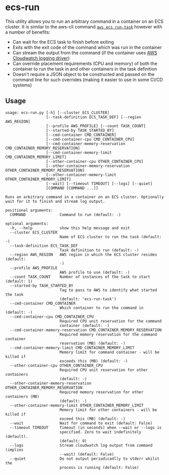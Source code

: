 # ecs-run

This utility allows you to run an arbitrary command in a container on an ECS cluster. It is similar to the aws-cli command [`aws ecs run-task`](https://docs.aws.amazon.com/cli/latest/reference/ecs/run-task.html) however with a number of benefits:

* Can wait for the ECS task to finish before exiting
* Exits with the exit code of the command which was run in the container
* Can stream the output from the command (if the container uses [AWS Cloudwatch logging driver](https://docs.aws.amazon.com/AmazonECS/latest/developerguide/using_awslogs.html))
* Can override placement requirements (CPU and memory) of both the container to run the task in and other containers in the task definition
* Doesn't require a JSON object to be constructed and passed on the command line for such overrides (making it easier to use in some CI/CD systems)

## Usage

```
usage: ecs-run.py [-h] [--cluster ECS_CLUSTER]
                  [--task-definition ECS_TASK_DEF] [--region AWS_REGION]
                  [--profile AWS_PROFILE] [--count TASK_COUNT]
                  [--started-by TASK_STARTED_BY]
                  [--cmd-container CMD_CONTAINER]
                  [--cmd-container-cpu CMD_CONTAINER_CPU]
                  [--cmd-container-memory-reservation CMD_CONTAINER_MEMORY_RESERVATION]
                  [--cmd-container-memory-limit CMD_CONTAINER_MEMORY_LIMIT]
                  [--other-container-cpu OTHER_CONTAINER_CPU]
                  [--other-container-memory-reservation OTHER_CONTAINER_MEMORY_RESERVATION]
                  [--other-container-memory-limit OTHER_CONTAINER_MEMORY_LIMIT]
                  [--wait] [--timeout TIMEOUT] [--logs] [--quiet]
                  [COMMAND [COMMAND ...]]

Runs an arbitrary command in a container on an ECS cluster. Optionally wait for it to finish and stream log output.

positional arguments:
  COMMAND               Command to run (default: -)

optional arguments:
  -h, --help            show this help message and exit
  --cluster ECS_CLUSTER
                        Name of ECS cluster to run the task (default: -)
  --task-definition ECS_TASK_DEF
                        Task definition to run (default: -)
  --region AWS_REGION   AWS region in which the ECS cluster resides (default:
                        -)
  --profile AWS_PROFILE
                        AWS profile to use (default: -)
  --count TASK_COUNT    Number of instances of the task to start (default: 1)
  --started-by TASK_STARTED_BY
                        Tag to pass to AWS to identify what started the task
                        (default: 'ecs-run-task')
  --cmd-container CMD_CONTAINER
                        Which container to run the command in (default: -)
  --cmd-container-cpu CMD_CONTAINER_CPU
                        Required CPU unit reservation for the command
                        container (default: -)
  --cmd-container-memory-reservation CMD_CONTAINER_MEMORY_RESERVATION
                        Required memory reservation for the command container
                        reservation (MB) (default: -)
  --cmd-container-memory-limit CMD_CONTAINER_MEMORY_LIMIT
                        Memory limit for command container - will be killed if
                        exceeds this (MB) (default: -)
  --other-container-cpu OTHER_CONTAINER_CPU
                        Required CPU unit reservation for other containers
                        (default: -)
  --other-container-memory-reservation OTHER_CONTAINER_MEMORY_RESERVATION
                        Required memory reservation for other containers (MB)
                        (default: -)
  --other-container-memory-limit OTHER_CONTAINER_MEMORY_LIMIT
                        Memory limit for other containers - will be killed if
                        exceed this (MB) (default: -)
  --wait                Wait for command to exit (default: False)
  --timeout TIMEOUT     Timeout (in seconds) when --wait or --logs is
                        specified. Zero to wait indefinitely (default).
                        (default: 0)
  --logs                Stream cloudwatch log output from command (implies
                        --wait) (default: False)
  --quiet               Do not output periodicadlly to stderr whilst the
                        process is running (default: False)
```

